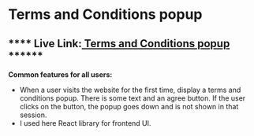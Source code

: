 # Terms and Conditions popup
## **** Live Link:[ Terms and Conditions popup ](https://terms-and-conditions-popup.netlify.app/)******

**Common features for all users:**
* When a user visits the website for the first time, display a terms and conditions popup. There is some text and an   agree button. If the user clicks on the button, the popup goes down and is not shown in that session.
* I used here React library for frontend UI.


